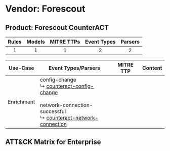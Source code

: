 Vendor: Forescout
=================
Product: Forescout CounterACT
-----------------------------
| Rules | Models | MITRE TTPs | Event Types | Parsers |
|:-----:|:------:|:----------:|:-----------:|:-------:|
|   1   |   1    |     1      |      2      |    2    |

|  Use-Case  | Event Types/Parsers                                                                                                                                                                                                                        | MITRE TTP | Content                                                           |
|:----------:| ------------------------------------------------------------------------------------------------------------------------------------------------------------------------------------------------------------------------------------------ | --------- | ----------------------------------------------------------------- |
| Enrichment |  config-change<br> ↳ [counteract-config-change](Parsers/parserContent_counteract-config-change.md)<br><br> network-connection-successful<br> ↳ [counteract-network-connection](Parsers/parserContent_counteract-network-connection.md)<br> |           | [](Rules_Models/r_m_forescout_forescout_counteract_Enrichment.md) |

ATT&CK Matrix for Enterprise
----------------------------
